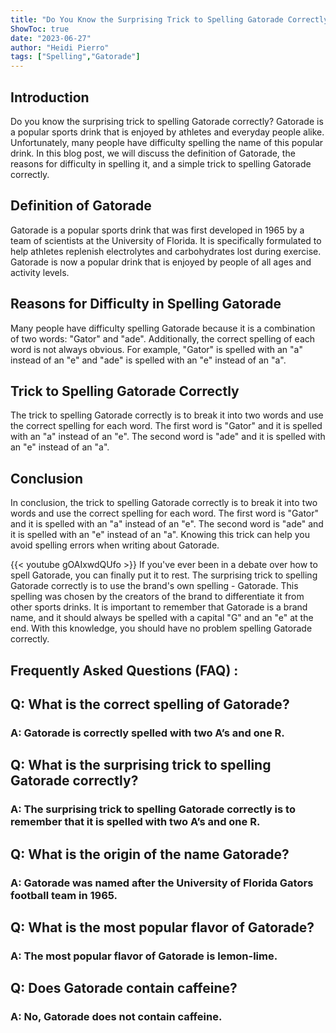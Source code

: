 ```yaml
---
title: "Do You Know the Surprising Trick to Spelling Gatorade Correctly?"
ShowToc: true 
date: "2023-06-27"
author: "Heidi Pierro" 
tags: ["Spelling","Gatorade"]
---
```

## Introduction
Do you know the surprising trick to spelling Gatorade correctly? Gatorade is a popular sports drink that is enjoyed by athletes and everyday people alike. Unfortunately, many people have difficulty spelling the name of this popular drink. In this blog post, we will discuss the definition of Gatorade, the reasons for difficulty in spelling it, and a simple trick to spelling Gatorade correctly.

## Definition of Gatorade
Gatorade is a popular sports drink that was first developed in 1965 by a team of scientists at the University of Florida. It is specifically formulated to help athletes replenish electrolytes and carbohydrates lost during exercise. Gatorade is now a popular drink that is enjoyed by people of all ages and activity levels.

## Reasons for Difficulty in Spelling Gatorade
Many people have difficulty spelling Gatorade because it is a combination of two words: "Gator" and "ade". Additionally, the correct spelling of each word is not always obvious. For example, "Gator" is spelled with an "a" instead of an "e" and "ade" is spelled with an "e" instead of an "a".

## Trick to Spelling Gatorade Correctly
The trick to spelling Gatorade correctly is to break it into two words and use the correct spelling for each word. The first word is "Gator" and it is spelled with an "a" instead of an "e". The second word is "ade" and it is spelled with an "e" instead of an "a".

## Conclusion
In conclusion, the trick to spelling Gatorade correctly is to break it into two words and use the correct spelling for each word. The first word is "Gator" and it is spelled with an "a" instead of an "e". The second word is "ade" and it is spelled with an "e" instead of an "a". Knowing this trick can help you avoid spelling errors when writing about Gatorade.

{{< youtube gOAIxwdQUfo >}} 
If you've ever been in a debate over how to spell Gatorade, you can finally put it to rest. The surprising trick to spelling Gatorade correctly is to use the brand's own spelling - Gatorade. This spelling was chosen by the creators of the brand to differentiate it from other sports drinks. It is important to remember that Gatorade is a brand name, and it should always be spelled with a capital "G" and an "e" at the end. With this knowledge, you should have no problem spelling Gatorade correctly.

## Frequently Asked Questions (FAQ) :
<h2>Q: What is the correct spelling of Gatorade?</h2>

<h3>A: Gatorade is correctly spelled with two A’s and one R.</h3>

<h2>Q: What is the surprising trick to spelling Gatorade correctly?</h2>

<h3>A: The surprising trick to spelling Gatorade correctly is to remember that it is spelled with two A’s and one R.</h3>

<h2>Q: What is the origin of the name Gatorade?</h2>

<h3>A: Gatorade was named after the University of Florida Gators football team in 1965.</h3>

<h2>Q: What is the most popular flavor of Gatorade?</h2>

<h3>A: The most popular flavor of Gatorade is lemon-lime.</h3>

<h2>Q: Does Gatorade contain caffeine?</h2>

<h3>A: No, Gatorade does not contain caffeine.</h3>





